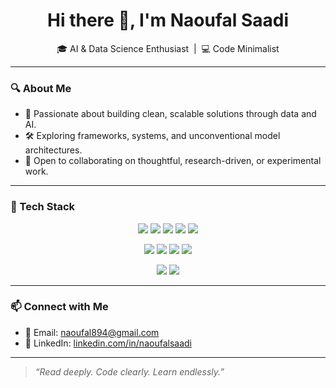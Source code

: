 <h1 align="center">Hi there 👋, I'm Naoufal Saadi</h1>

<p align="center">
  🎓 AI & Data Science Enthusiast &nbsp;|&nbsp; 💻 Code Minimalist
</p>

---

### 🔍 About Me

- 🧠 Passionate about building clean, scalable solutions through data and AI.  
- 🛠️ Exploring frameworks, systems, and unconventional model architectures.  
- 💬 Open to collaborating on thoughtful, research-driven, or experimental work.

---

### 🧰 Tech Stack

<p align="center">
  <img src="https://img.shields.io/badge/C-%2300599C.svg?&style=for-the-badge&logo=c&logoColor=white" />
  <img src="https://img.shields.io/badge/Python-%2314354C.svg?&style=for-the-badge&logo=python&logoColor=white" />
  <img src="https://img.shields.io/badge/TypeScript-%23007ACC.svg?&style=for-the-badge&logo=typescript&logoColor=white" />
  <img src="https://img.shields.io/badge/Java-%23ED8B00.svg?&style=for-the-badge&logo=java&logoColor=white" />
  <img src="https://img.shields.io/badge/Scala-%23DC322F.svg?&style=for-the-badge&logo=scala&logoColor=white" />
</p>

<p align="center">
  <img src="https://img.shields.io/badge/PyTorch-%23EE4C2C.svg?&style=for-the-badge&logo=pytorch&logoColor=white" />
  <img src="https://img.shields.io/badge/TensorFlow-%23FF6F00.svg?&style=for-the-badge&logo=tensorflow&logoColor=white" />
  <img src="https://img.shields.io/badge/MLflow-%23000000.svg?&style=for-the-badge&logo=mlflow&logoColor=white" />
  <img src="https://img.shields.io/badge/GCP-%234285F4.svg?&style=for-the-badge&logo=google-cloud&logoColor=white" />
</p>

<p align="center">
  <img src="https://img.shields.io/badge/PostgreSQL-%23336791.svg?&style=for-the-badge&logo=postgresql&logoColor=white" />
  <img src="https://img.shields.io/badge/MongoDB-%2347A248.svg?&style=for-the-badge&logo=mongodb&logoColor=white" />
</p>

---

### 📫 Connect with Me

- 📧 Email: [naoufal894@gmail.com](mailto:naoufal894@gmail.com)  
- 💼 LinkedIn: [linkedin.com/in/naoufalsaadi](https://www.linkedin.com/in/naoufal-saadi-a4576121b/)

---

> *“Read deeply. Code clearly. Learn endlessly.”*

